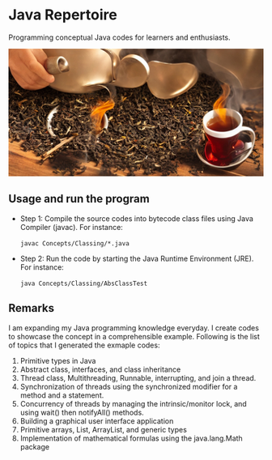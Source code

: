 # Java Repertoire 
Programming conceptual Java codes for learners and enthusiasts. 

![alt-text](https://github.com/nimamasoumi/Java_Repertoire/blob/main/java.jpeg?raw=true)


## Usage and run the program ##

- Step 1:
  Compile the source codes into bytecode class files using Java Compiler (javac). For instance:
  
  `javac Concepts/Classing/*.java`
  
  
- Step 2:
  Run the code by starting the Java Runtime Environment (JRE). For instance:
  
  `java Concepts/Classing/AbsClassTest`
  

## Remarks ##

I am expanding my Java programming knowledge everyday. I create codes to showcase the concept in a comprehensible example. Following is the list of topics that I generated the exmaple codes:

1. Primitive types in Java
2. Abstract class, interfaces, and class inheritance
3. Thread class, Multithreading, Runnable, interrupting, and join a thread.
4. Synchronization of threads using the synchronized modifier for a method and a statement.
5. Concurrency of threads by managing the intrinsic/monitor lock, and using wait() then notifyAll() methods.
6. Building a graphical user interface application
7. Primitive arrays, List, ArrayList, and generic types
8. Implementation of mathematical formulas using the java.lang.Math package

